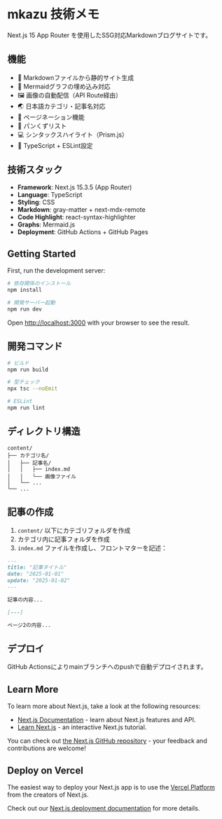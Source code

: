 # mkazu 技術メモ

Next.js 15 App Router を使用したSSG対応Markdownブログサイトです。

## 機能

- 📝 Markdownファイルから静的サイト生成
- 🎨 Mermaidグラフの埋め込み対応
- 🖼️ 画像の自動配信（API Route経由）
- 🌏 日本語カテゴリ・記事名対応
- 📄 ページネーション機能
- 🍞 パンくずリスト
- 💻 シンタックスハイライト（Prism.js）
- 🔧 TypeScript + ESLint設定

## 技術スタック

- **Framework**: Next.js 15.3.5 (App Router)
- **Language**: TypeScript
- **Styling**: CSS
- **Markdown**: gray-matter + next-mdx-remote
- **Code Highlight**: react-syntax-highlighter
- **Graphs**: Mermaid.js
- **Deployment**: GitHub Actions + GitHub Pages

## Getting Started

First, run the development server:

```bash
# 依存関係のインストール
npm install

# 開発サーバー起動
npm run dev
```

Open [http://localhost:3000](http://localhost:3000) with your browser to see the result.

## 開発コマンド

```bash
# ビルド
npm run build

# 型チェック
npx tsc --noEmit

# ESLint
npm run lint
```

## ディレクトリ構造

```
content/
├── カテゴリ名/
│   ├── 記事名/
│   │   ├── index.md
│   │   └── 画像ファイル
│   └── ...
└── ...
```

## 記事の作成

1. `content/` 以下にカテゴリフォルダを作成
2. カテゴリ内に記事フォルダを作成
3. `index.md` ファイルを作成し、フロントマターを記述：

```markdown
---
title: "記事タイトル"
date: "2025-01-01"
update: "2025-01-02"
---

記事の内容...

[---]

ページ2の内容...
```

## デプロイ

GitHub Actionsによりmainブランチへのpushで自動デプロイされます。

## Learn More

To learn more about Next.js, take a look at the following resources:

- [Next.js Documentation](https://nextjs.org/docs) - learn about Next.js features and API.
- [Learn Next.js](https://nextjs.org/learn) - an interactive Next.js tutorial.

You can check out [the Next.js GitHub repository](https://github.com/vercel/next.js) - your feedback and contributions are welcome!

## Deploy on Vercel

The easiest way to deploy your Next.js app is to use the [Vercel Platform](https://vercel.com/new?utm_medium=default-template&filter=next.js&utm_source=create-next-app&utm_campaign=create-next-app-readme) from the creators of Next.js.

Check out our [Next.js deployment documentation](https://nextjs.org/docs/app/building-your-application/deploying) for more details.
